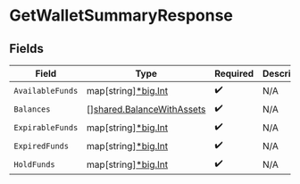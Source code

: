 # GetWalletSummaryResponse


## Fields

| Field                                                                         | Type                                                                          | Required                                                                      | Description                                                                   |
| ----------------------------------------------------------------------------- | ----------------------------------------------------------------------------- | ----------------------------------------------------------------------------- | ----------------------------------------------------------------------------- |
| `AvailableFunds`                                                              | map[string][*big.Int](https://pkg.go.dev/math/big#Int)                        | :heavy_check_mark:                                                            | N/A                                                                           |
| `Balances`                                                                    | [][shared.BalanceWithAssets](../../../pkg/models/shared/balancewithassets.md) | :heavy_check_mark:                                                            | N/A                                                                           |
| `ExpirableFunds`                                                              | map[string][*big.Int](https://pkg.go.dev/math/big#Int)                        | :heavy_check_mark:                                                            | N/A                                                                           |
| `ExpiredFunds`                                                                | map[string][*big.Int](https://pkg.go.dev/math/big#Int)                        | :heavy_check_mark:                                                            | N/A                                                                           |
| `HoldFunds`                                                                   | map[string][*big.Int](https://pkg.go.dev/math/big#Int)                        | :heavy_check_mark:                                                            | N/A                                                                           |
